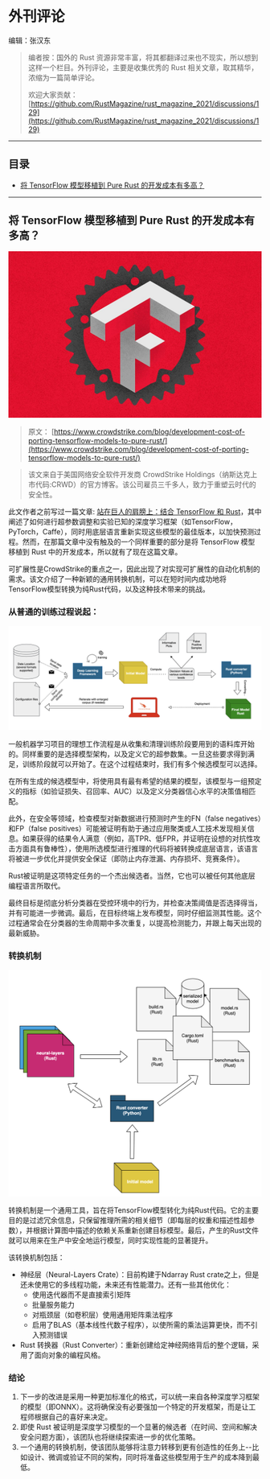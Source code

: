 # 外刊评论

编辑：张汉东

> 编者按：国外的 Rust 资源非常丰富，将其都翻译过来也不现实，所以想到这样一个栏目。外刊评论，主要是收集优秀的 Rust 相关文章，取其精华，浓缩为一篇简单评论。
> 
> 欢迎大家贡献：[https://github.com/RustMagazine/rust_magazine_2021/discussions/129](https://github.com/RustMagazine/rust_magazine_2021/discussions/129)

---

## 目录

- [将 TensorFlow 模型移植到 Pure Rust 的开发成本有多高？](#TensorFlow)




---


## 将 TensorFlow 模型移植到 Pure Rust 的开发成本有多高？
<span id="TensorFlow" />


![tf](./image/fjr/tf/tf.jpeg)

> 原文： [https://www.crowdstrike.com/blog/development-cost-of-porting-tensorflow-models-to-pure-rust/](https://www.crowdstrike.com/blog/development-cost-of-porting-tensorflow-models-to-pure-rust/)

> 该文来自于美国网络安全软件开发商 CrowdStrike Holdings（纳斯达克上市代码:CRWD）的官方博客。该公司雇员三千多人，致力于重塑云时代的安全性。

此文作者之前写过一篇文章: [站在巨人的肩膀上：结合 TensorFlow 和 Rust](https://www.crowdstrike.com/blog/how-crowdstrike-combines-tensorflow-and-rust-for-performance/)，其中阐述了如何进行超参数调整和实验已知的深度学习框架（如TensorFlow，PyTorch，Caffe），同时用底层语言重新实现这些模型的最佳版本，以加快预测过程。然而，在那篇文章中没有触及的一个同样重要的部分是将 TensorFlow 模型移植到 Rust 中的开发成本，所以就有了现在这篇文章。

可扩展性是CrowdStrike的重点之一，因此出现了对实现可扩展性的自动化机制的需求。该文介绍了一种新颖的通用转换机制，可以在短时间内成功地将TensorFlow模型转换为纯Rust代码，以及这种技术带来的挑战。

### 从普通的训练过程说起：

![training](./image/fjr/tf/training_overview.png)

一般机器学习项目的理想工作流程是从收集和清理训练阶段要用到的语料库开始的。同样重要的是选择模型架构，以及定义它的超参数集。一旦这些要求得到满足，训练阶段就可以开始了。在这个过程结束时，我们有多个候选模型可以选择。

在所有生成的候选模型中，将使用具有最有希望的结果的模型，该模型与一组预定义的指标（如验证损失、召回率、AUC）以及定义分类器信心水平的决策值相匹配。

此外，在安全等领域，检查模型对新数据进行预测时产生的FN（false negatives）和FP（false positives）可能被证明有助于通过应用聚类或人工技术发现相关信息。如果获得的结果令人满意（例如，高TPR、低FPR，并证明在设想的对抗性攻击方面具有鲁棒性），使用所选模型进行推理的代码将被转换成底层语言，该语言将被进一步优化并提供安全保证（即防止内存泄漏、内存损坏、竞赛条件）。

Rust被证明是这项特定任务的一个杰出候选者。当然，它也可以被任何其他底层编程语言所取代。

最终目标是彻底分析分类器在受控环境中的行为，并检查决策阈值是否选择得当，并有可能进一步微调。最后，在目标终端上发布模型，同时仔细监测其性能。这个过程通常会在分类器的生命周期中多次重复，以提高检测能力，并跟上每天出现的最新威胁。

### 转换机制

![conversion](./image/fjr/tf/conversion_mechanism.png)

转换机制是一个通用工具，旨在将TensorFlow模型转化为纯Rust代码。它的主要目的是过滤冗余信息，只保留推理所需的相关细节（即每层的权重和描述性超参数），并根据计算图中描述的依赖关系重新创建目标模型。最后，产生的Rust文件就可以用来在生产中安全地运行模型，同时实现性能的显著提升。

该转换机制包括：

- 神经层（Neural-Layers Crate）：目前构建于Ndarray Rust crate之上，但是还未使用它的多线程功能，未来还有性能潜力。还有一些其他优化：
    - 使用迭代器而不是直接索引矩阵
    - 批量服务能力
    - 对瓶颈层（如卷积层）使用通用矩阵乘法程序
    - 启用了BLAS（基本线性代数子程序），以使所需的乘法运算更快，而不引入预测错误
- Rust 转换器（Rust Converter）：重新创建给定神经网络背后的整个逻辑，采用了面向对象的编程风格。

### 结论

1. 下一步的改进是采用一种更加标准化的格式，可以统一来自各种深度学习框架的模型（即ONNX）。这将确保没有必要强加一个特定的开发框架，而是让工程师根据自己的喜好来决定。
2. 即使 Rust 被证明是深度学习模型的一个显著的候选者（在时间、空间和解决安全问题方面），该团队也将继续探索进一步的优化策略。
3. 一个通用的转换机制，使该团队能够将注意力转移到更有创造性的任务上--比如设计、微调或验证不同的架构，同时将准备这些模型用于生产的成本降到最低。

